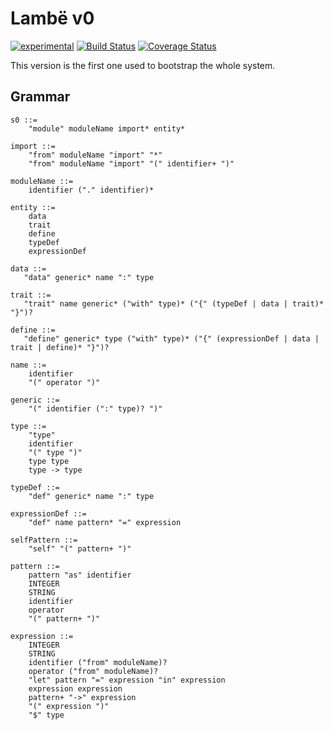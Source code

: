 # Lambë v0

[![experimental](http://badges.github.io/stability-badges/dist/experimental.svg)](http://github.com/badges/stability-badges)
[![Build Status](https://travis-ci.org/d-plaindoux/lambe.svg?branch=master)](https://travis-ci.org/d-plaindoux/lambe?branch=master)
[![Coverage Status](https://coveralls.io/repos/github/d-plaindoux/lambe/badge.svg?branch=master)](https://coveralls.io/github/d-plaindoux/lambe?branch=master)

This version is the first one used to bootstrap the whole system.

## Grammar

```
s0 ::=
    "module" moduleName import* entity*

import ::=
    "from" moduleName "import" "*"
    "from" moduleName "import" "(" identifier+ ")"

moduleName ::=
    identifier ("." identifier)*

entity ::=
    data
    trait
    define
    typeDef
    expressionDef

data ::=
   "data" generic* name ":" type

trait ::=
   "trait" name generic* ("with" type)* ("{" (typeDef | data | trait)* "}")?

define ::=
   "define" generic* type ("with" type)* ("{" (expressionDef | data | trait | define)* "}")?

name ::=
    identifier
    "(" operator ")"

generic ::=
    "(" identifier (":" type)? ")"

type ::=
    "type"
    identifier
    "(" type ")"
    type type
    type -> type

typeDef ::=
    "def" generic* name ":" type

expressionDef ::=
    "def" name pattern* "=" expression

selfPattern ::=
    "self" "(" pattern+ ")"

pattern ::=
    pattern "as" identifier
    INTEGER
    STRING
    identifier
    operator
    "(" pattern+ ")"

expression ::=
    INTEGER
    STRING
    identifier ("from" moduleName)?
    operator ("from" moduleName)?
    "let" pattern "=" expression "in" expression
    expression expression
    pattern+ "->" expression
    "(" expression ")"
    "$" type
```
